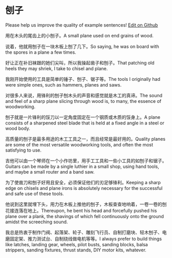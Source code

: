 # 刨子

Please help us improve the quality of example sentences! [Edit on Github](https://github.com/jiyushe/jiyu-example-sentence-source/blob/main/chinese/baozi.md)

<p><span class="chinese">用在木头的尾齿上的小刨子。</span><span class="english">A small plane used on end grains of wood.</span></p>

<p><span class="chinese">说着，他就用刨子在一块木板上刨了几下。</span><span class="english">So saying, he was on board with the spores in a plane a few times.</span></p>

<p><span class="chinese">好让正在补旧袜跟的她们尖叫，所以我操起凿子和刨子。</span><span class="english">That patching old heels they may shriek, I take to chisel and plane.</span></p>

<p><span class="chinese">我刚开始使用的工具是简单的锤子、刨子、锯子等。</span><span class="english">The tools I originally had were simple ones, such as hammers, planes and saws.</span></p>

<p><span class="chinese">对很多人来说，用锋利的刨子刨木头的声音和感觉就是木工的真谛。</span><span class="english">The sound and feel of a sharp plane slicing through wood is, to many, the essence of woodworking.</span></p>

<p><span class="chinese">刨子就是一片锋利的馁刀以一定角度固定在一个钢质或木质的馁身上。</span><span class="english">A plane consists of a sharpened steel blade that is held at a fixed angle in a steel or wood body.</span></p>

<p><span class="chinese">高质量的刨子是最多用途的木工工具之一，而且经常是最好用的。</span><span class="english">Quality planes are some of the most versatile woodworking tools, and often the most satisfying to use.</span></p>

<p><span class="chinese">吉他可以由一个琴师在一个小作坊里，用手工工具和一些小工具的如刨子和锯子。</span><span class="english">Guitars can be made by a single luthier in a small shop, using hand tools, and maybe a small router and a band saw.</span></p>

<p><span class="chinese">为了使凿刀和刨子好用且安全，必须保证他们的刃足够锋利。</span><span class="english">Keeping a sharp edge on chisels and plane irons is absolutely necessary for the successful and safe use of these tools.</span></p>

<p><span class="chinese">他说到这里就埋下头，用力在木板上推他的刨子，木板查查地响着，一卷一卷的刨花接连落在地上。</span><span class="english">Thereupon, he bent his head and forcefully pushed his plane over a plank, the shavings of which fell continuously onto the ground amidst the screeching sound.</span></p>

<p><span class="chinese">我总是热衷于制作门阀、起落架、轮子、雕刻飞行员、自制打磨块、轻木刨子、电磨固定架、推力测试台、自制绕线做电机等等。</span><span class="english">I always prefer to build things like latches, landing gear, wheels, pilot busts, sanding blocks, balsa strippers, sanding fixtures, thrust stands, DIY motor kits, whatever.</span></p>


